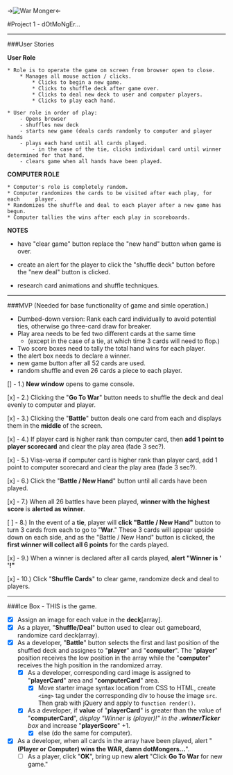 ->![War Monger](http://1.bp.blogspot.com/-M8ikoxxokWM/T2qIZHuzMdI/AAAAAAAAAbQ/VvuyWtoZpIc/s1600/warmonger.jpg)<-

#Project 1 - dOtMoNgEr...

*****

###User Stories

**User Role**

	* Role is to operate the game on screen from browser open to close.
		* Manages all mouse action / clicks.
			* Clicks to begin a new game.
			* Clicks to shuffle deck after game over.
			* Clicks to deal new deck to user and computer players.
			* Clicks to play each hand.
			
	* User role in order of play:
		- Opens browser
		- shuffles new deck
		- starts new game (deals cards randomly to computer and player hands
		- plays each hand until all cards played.
			- in the case of the tie, clicks individual card until winner 			determined for that hand.
		- clears game when all hands have been played.
		
**COMPUTER ROLE**
	
	* Computer's role is completely random.
	* Computer randomizes the cards to be visited after each play, for each 	player.
	* Randomizes the shuffle and deal to each player after a new game has begun.
	* Computer tallies the wins after each play in scoreboards.
	
	
**NOTES**

- have "clear game" button replace the "new hand" button when game is over.

- create an alert for the player to click the "shuffle deck" button before the "new deal" button is clicked.

- research card animations and shuffle techniques. 

*****
###MVP
(Needed for base functionality of game and simle operation.)

- Dumbed-down version: Rank each card individually to avoid potential ties, otherwise go three-card draw for breaker.
- Play area needs to be fed two different cards at the same time
	- (except in the case of a tie, at which time 3 cards will need to flop.)
- 	Two score boxes need to tally the total hand wins for each player.
- 	the alert box needs to declare a winner.
- 	new game button after all 52 cards are used.
- 	random shuffle and even 26 cards a piece to each player.

[] - 1.) **New window** opens to game console.

[x] - 2.) Clicking the "**Go To War**" button needs to shuffle the deck and deal evenly to computer and player.

[x] - 3.) Clicking the "**Battle**" button deals one card from each and displays them in the **middle** of the screen.

[x] - 4.) If player card is higher rank than computer card, then **add 1 point to player scorecard** and clear the play area (fade 3 sec?).

[x] - 5.) Visa-versa if computer card is higher rank than player card, add 1 point to computer scorecard and clear the play area (fade 3 sec?).

[x] - 6.) Click the "**Battle / New Hand**" button until all cards have been played.

[x] - 7.) When all 26 battles have been played, **winner with the highest score** is **alerted as winner**.

[ ] - 8.) In the event of a **tie**, player will **click "Battle / New Hand"** button to turn 3 cards from each to go to "**War**." These 3 cards will appear upside down on each side, and as the "Battle / New Hand" button is clicked, the **first winner will collect all 6 points** for the cards played.

[x] - 9.) When a winner is declared after all cards played, **alert "Winner is ' '!"**

[x] - 10.) Click "**Shuffle Cards**" to clear game, randomize deck and deal to players.

-----
###Ice Box - THIS is the game.


- [x] Assign an image for each value in the **deck**[array].
- [x] As a player, "**Shuffle/Deal**" button used to clear out gameboard, randomize card deck(array).
- [x] As a developer, "**Battle**" button selects the first and last position of the shuffled deck and assignes to "**player**" and "**computer**".  The "**player**" position receives the low position in the array while the "**computer**" receives the high position in the randomized array.
	- [x] As a developer, corresponding card image is assigned to "**playerCard**" area and "**computerCard**" area.
		- [x] Move starter image syntax location from CSS to HTML, create `<img>` tag under the corresponding div to house the image `src`.  Then grab with jQuery and apply to `function render()`.
	- [x] As a developer, if **value** of "**playerCard**" is greater than the value of "**computerCard**", *display "Winner is (player)!" in the **.winnerTicker** box* and increase "**playerScore**" +1.
		- [x] else (do the same for computer).
- [x] As a developer, when all cards in the array have been played, alert "**(Player or Computer) wins the WAR, damn dotMongers...**".
	- [ ] As a player, click "**OK**", bring up new **alert** "Click **Go To War** for new game."